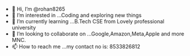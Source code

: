 - 👋 Hi, I’m @rohan8265
- 👀 I’m interested in ...Coding and exploring new things
- 🌱 I’m currently learning ...B.Tech CSE from Lovely professional university
- 💞️ I’m looking to collaborate on ...Google,Amazon,Meta,Apple and more MNC.
- 📫 How to reach me ...my contact no is: 8533826812

<!---
rohan8265/rohan8265 is a ✨ special ✨ repository because its `README.md` (this file) appears on your GitHub profile.
You can click the Preview link to take a look at your changes.
--->
